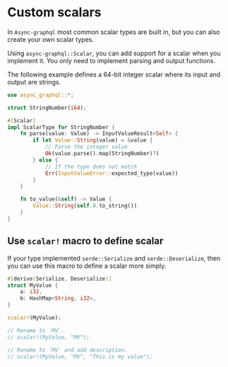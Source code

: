 # Custom scalars

In `Async-graphql` most common scalar types are built in, but you can also create your own scalar types.

Using `async-graphql::Scalar`, you can add support for a scalar when you implement it. You only need to implement parsing and output functions.

The following example defines a 64-bit integer scalar where its input and output are strings.

```rust
use async_graphql::*;

struct StringNumber(i64);

#[Scalar]
impl ScalarType for StringNumber {
    fn parse(value: Value) -> InputValueResult<Self> {
        if let Value::String(value) = &value {
            // Parse the integer value
            Ok(value.parse().map(StringNumber)?)
        } else {
            // If the type does not match
            Err(InputValueError::expected_type(value))
        }
    }

    fn to_value(&self) -> Value {
        Value::String(self.0.to_string())
    }
}
```

## Use `scalar!` macro to define scalar

If your type implemented `serde::Serialize` and `serde::Deserialize`, then you can use this macro to define a scalar more simply.

```rust
#[derive(Serialize, Deserialize)]
struct MyValue {
    a: i32,
    b: HashMap<String, i32>,
}

scalar!(MyValue);

// Rename to `MV`.
// scalar!(MyValue, "MV");

// Rename to `MV` and add description.
// scalar!(MyValue, "MV", "This is my value");
```
